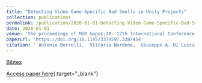 ```yaml
---
title: "Detecting Video Game-Specific Bad Smells in Unity Projects"
collection: publications
permalink: /publication/2020-01-01-Detecting-Video-Game-Specific-Bad-Smells-in-Unity-Projects
date: 2020-01-01
venue: 'the proceedings of MSR &apos;20: 17th International Conference on Mining Software Repositories, Seoul, Republic of Korea, 29-30 June, 2020'
paperurl: 'https://doi.org/10.1145/3379597.3387454'
citation: ' Antonio Borrelli,  Vittoria Nardone,  Giuseppe A. Di Lucca,  Gerardo Canfora,  Massimiliano Di Penta, &quot;Detecting Video Game-Specific Bad Smells in Unity Projects.&quot; the proceedings of MSR &amp;apos;20: 17th International Conference on Mining Software Repositories, Seoul, Republic of Korea, 29-30 June, 2020, 2020.'
---
```

[Bibtex](https://dblp.org/rec/conf/msr/BorrelliNLCP20.bib)

[Access paper here](https://doi.org/10.1145/3379597.3387454){:target="_blank"}
